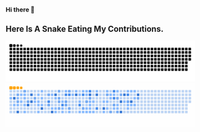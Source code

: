 ### Hi there 👋

<!--
**PranavaBharadwaj4/PranavaBharadwaj4** is a ✨ _special_ ✨ repository because its `README.md` (this file) appears on your GitHub profile.

Here are some ideas to get you started:

- 🔭 I’m currently working on ...
- 🌱 I’m currently learning ...
- 👯 I’m looking to collaborate on ...
- 🤔 I’m looking for help with ...
- 💬 Ask me about ...
- 📫 How to reach me: ...
- 😄 Pronouns: ...
- ⚡ Fun fact: ...
-->

## Here Is A Snake Eating My Contributions.
![GitHub Snake ark](https://github.com/PranavaBharadwaj4/PranavaBharadwaj4/blob/output/github-contribution-grid-snake-dark.svg)
![snake gif](https://github.com/PranavaBharadwaj4/PranavaBharadwaj4/blob/output/ocean.gif)
